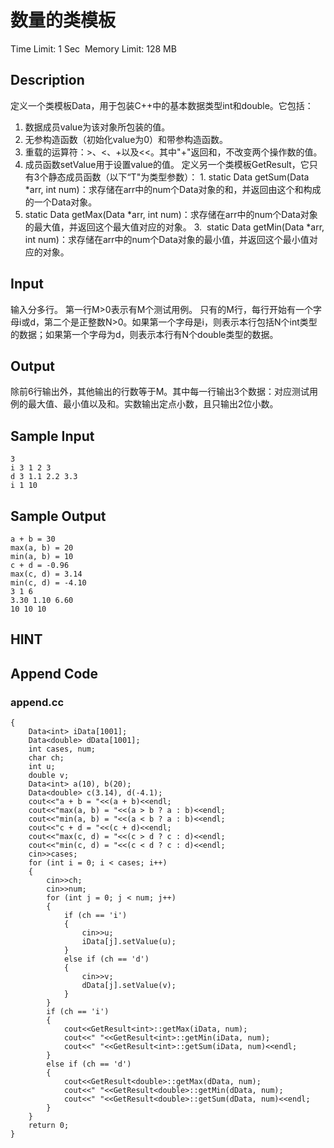 # 数量的类模板
Time Limit: 1 Sec  Memory Limit: 128 MB


## Description
定义一个类模板Data，用于包装C++中的基本数据类型int和double。它包括：
1. 数据成员value为该对象所包装的值。
2. 无参构造函数（初始化value为0）和带参构造函数。
3. 重载的运算符：>、<、+以及<<。其中"+"返回和，不改变两个操作数的值。
4. 成员函数setValue用于设置value的值。
定义另一个类模板GetResult，它只有3个静态成员函数（以下“T"为类型参数）：
1. static Data<T> getSum(Data<T> *arr, int num)：求存储在arr中的num个Data对象的和，并返回由这个和构成的一个Data对象。
2. static Data<T> getMax(Data<T> *arr, int num)：求存储在arr中的num个Data对象的最大值，并返回这个最大值对应的对象。
3.  static Data<T> getMin(Data<T> *arr, int num)：求存储在arr中的num个Data对象的最小值，并返回这个最小值对应的对象。


## Input
输入分多行。
第一行M>0表示有M个测试用例。
只有的M行，每行开始有一个字母i或d，第二个是正整数N>0。如果第一个字母是i，则表示本行包括N个int类型的数据；如果第一个字母为d，则表示本行有N个double类型的数据。


## Output
除前6行输出外，其他输出的行数等于M。其中每一行输出3个数据：对应测试用例的最大值、最小值以及和。实数输出定点小数，且只输出2位小数。


## Sample Input
```
3
i 3 1 2 3
d 3 1.1 2.2 3.3
i 1 10

```
## Sample Output
```
a + b = 30
max(a, b) = 20
min(a, b) = 10
c + d = -0.96
max(c, d) = 3.14
min(c, d) = -4.10
3 1 6
3.30 1.10 6.60
10 10 10

```

## HINT


## Append Code
### append.cc
```cppint main()
{
    Data<int> iData[1001];
    Data<double> dData[1001];
    int cases, num;
    char ch;
    int u;
    double v;
    Data<int> a(10), b(20);
    Data<double> c(3.14), d(-4.1);
    cout<<"a + b = "<<(a + b)<<endl;
    cout<<"max(a, b) = "<<(a > b ? a : b)<<endl;
    cout<<"min(a, b) = "<<(a < b ? a : b)<<endl;
    cout<<"c + d = "<<(c + d)<<endl;
    cout<<"max(c, d) = "<<(c > d ? c : d)<<endl;
    cout<<"min(c, d) = "<<(c < d ? c : d)<<endl;
    cin>>cases;
    for (int i = 0; i < cases; i++)
    {
        cin>>ch;
        cin>>num;
        for (int j = 0; j < num; j++)
        {
            if (ch == 'i')
            {
                cin>>u;
                iData[j].setValue(u);
            }
            else if (ch == 'd')
            {
                cin>>v;
                dData[j].setValue(v);
            }
        }
        if (ch == 'i')
        {
            cout<<GetResult<int>::getMax(iData, num);
            cout<<" "<<GetResult<int>::getMin(iData, num);
            cout<<" "<<GetResult<int>::getSum(iData, num)<<endl;
        }
        else if (ch == 'd')
        {
            cout<<GetResult<double>::getMax(dData, num);
            cout<<" "<<GetResult<double>::getMin(dData, num);
            cout<<" "<<GetResult<double>::getSum(dData, num)<<endl;
        }
    }
    return 0;
}

```
